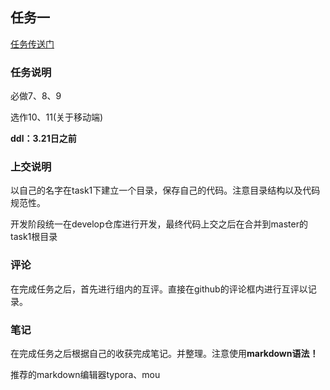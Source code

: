 ## 任务一

[任务传送门](http://ife.baidu.com/task/all)

### 任务说明

必做7、8、9

选作10、11(关于移动端)

**ddl：3.21日之前**

### 上交说明

以自己的名字在task1下建立一个目录，保存自己的代码。注意目录结构以及代码规范性。

开发阶段统一在develop仓库进行开发，最终代码上交之后在合并到master的task1根目录

### 评论

在完成任务之后，首先进行组内的互评。直接在github的评论框内进行互评以记录。

### 笔记

在完成任务之后根据自己的收获完成笔记。并整理。注意使用**markdown语法！**

推荐的markdown编辑器typora、mou